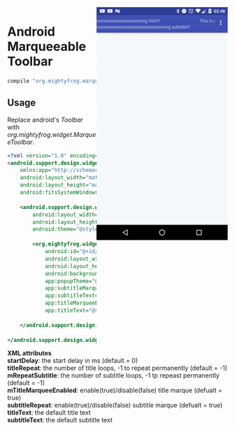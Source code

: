 <img src="static/screenshot.gif" alt="demo" align="right" width="300px" />

# Android Marqueeable Toolbar

```groovy
compile "org.mightyfrog.marqueetoolbar:marqueetoolbar:1.0.0"
``` 

Usage
--------
Replace android's <i>Toolbar</i> with <i>org.mightyfrog.widget.MarqueeToolbar</i>.
```xml
<?xml version="1.0" encoding="utf-8"?>
<android.support.design.widget.CoordinatorLayout
    xmlns:app="http://schemas.android.com/apk/res-auto"
    android:layout_width="match_parent"
    android:layout_height="match_parent"
    android:fitsSystemWindows="true">

    <android.support.design.widget.AppBarLayout
        android:layout_width="match_parent"
        android:layout_height="wrap_content"
        android:theme="@style/AppTheme.AppBarOverlay">

        <org.mightyfrog.widget.MarqueeToolbar
            android:id="@+id/toolbar"
            android:layout_width="match_parent"
            android:layout_height="?attr/actionBarSize"
            android:background="?attr/colorPrimary"
            app:popupTheme="@style/AppTheme.PopupOverlay"
            app:subtitleMarqueeEnabled="true"
            app:subtitleText="@string/test_subtitle"
            app:titleMarqueeEnabled="true"
            app:titleText="@string/test_title" />

    </android.support.design.widget.AppBarLayout>

</android.support.design.widget.CoordinatorLayout>
```

**XML attributes**
<br>
<b>startDelay</b>: the start delay in ms (default = 0)
<br>
<b>titleRepeat</b>: the number of title loops, -1 to repeat permanently (default = -1)
<br>
<b>mRepeatSubtitle</b>: the number of subtitle loops, -1 tp repeast permanently (default = -1)
<br>
<b>mTitleMarqueeEnabled</b>: enable(true)/disable(false) title marque (defualt = true)
<br>
<b>subtitleRepeat</b>: enable(true)/disable(false) subtitle marque (defualt = true)
<br>
<b>titleText</b>: the default title text
<br>
<b>subtitleText</b>: the default subtitle text
